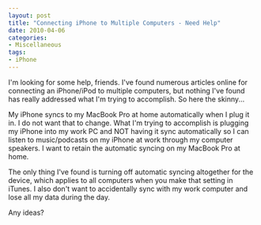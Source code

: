 ```yaml
---
layout: post
title: "Connecting iPhone to Multiple Computers - Need Help"
date: 2010-04-06
categories:
- Miscellaneous
tags:
- iPhone
---
```


<p class="intro"><span class="dropcap">I</span>'m looking for some help, friends. I've found numerous articles online for connecting an iPhone/iPod to multiple computers, but nothing I've found has really addressed what I'm trying to accomplish. So here the skinny...</p>

My iPhone syncs to my MacBook Pro at home automatically when I plug it in. I do not want that to change. What I'm trying to accomplish is plugging my iPhone into my work PC and NOT having it sync automatically so I can listen to music/podcasts on my iPhone at work through my computer speakers. I want to retain the automatic syncing on my MacBook Pro at home.

The only thing I've found is turning off automatic syncing altogether for the device, which applies to all computers when you make that setting in iTunes. I also don't want to accidentally sync with my work computer and lose all my data during the day.

Any ideas?
